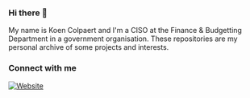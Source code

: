 ### Hi there 👋

<!--
**koencolpaert/koencolpaert** is a ✨ _special_ ✨ repository because its `README.md` (this file) appears on your GitHub profile.

Here are some ideas to get you started:

- 🔭 I’m currently working on ...
- 🌱 I’m currently learning ...
- 👯 I’m looking to collaborate on ...
- 🤔 I’m looking for help with ...
- 💬 Ask me about ...
- 📫 How to reach me: ...
- 😄 Pronouns: ...
- ⚡ Fun fact: ...
-->
My name is Koen Colpaert and I'm a CISO at the Finance & Budgetting Department in a government organisation. These repositories are my personal archive of some projects and interests.

### Connect with me
[![Website](https://img.shields.io/website?label=colpaert.org&style=for-the-badge&url=https%3A%2F%2Fcolpaert.org)](https://colpaert.org)

